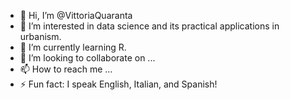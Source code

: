 - 👋 Hi, I’m @VittoriaQuaranta
- 👀 I’m interested in data science and its practical applications in urbanism.
- 🌱 I’m currently learning R.
- 💞️ I’m looking to collaborate on ...
- 📫 How to reach me ...
- ⚡ Fun fact: I speak English, Italian, and Spanish!

<!---
VittoriaQuaranta/VittoriaQuaranta is a ✨ special ✨ repository because its `README.md` (this file) appears on your GitHub profile.
You can click the Preview link to take a look at your changes.
--->
